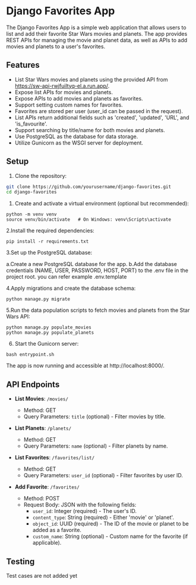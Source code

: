 # Django Favorites App

The Django Favorites App is a simple web application that allows users to list and add their favorite Star Wars movies and planets. The app provides REST APIs for managing the movie and planet data, as well as APIs to add movies and planets to a user's favorites.

## Features

- List Star Wars movies and planets using the provided API from https://sw-api-rwjfuiltyq-el.a.run.app/.
- Expose list APIs for movies and planets.
- Expose APIs to add movies and planets as favorites.
- Support setting custom names for favorites.
- Favorites are stored per user (user_id can be passed in the request).
- List APIs return additional fields such as 'created', 'updated', 'URL', and 'is_favourite'.
- Support searching by title/name for both movies and planets.
- Use PostgreSQL as the database for data storage.
- Utilize Gunicorn as the WSGI server for deployment.

## Setup

1. Clone the repository:

```bash
git clone https://github.com/yourusername/django-favorites.git
cd django-favorites
```

1. Create and activate a virtual environment (optional but recommended):
```shell
python -m venv venv
source venv/bin/activate   # On Windows: venv\Scripts\activate
```

2.Install the required dependencies:
```shell
pip install -r requirements.txt
```

3.Set up the PostgreSQL database:

 a.Create a new PostgreSQL database for the app.
 b.Add the database credentials (NAME, USER, PASSWORD, HOST, PORT) to the .env file in the project root. you can refer example .env.template
 
4.Apply migrations and create the database schema:
```shell
python manage.py migrate
```

5.Run the data population scripts to fetch movies and planets from the Star Wars API:
```shell
python manage.py populate_movies
python manage.py populate_planets
```

6. Start the Gunicorn server:
```shell
bash entrypoint.sh
```

The app is now running and accessible at http://localhost:8000/.

## API Endpoints

- **List Movies**: `/movies/`
  - Method: GET
  - Query Parameters: `title` (optional) - Filter movies by title.

- **List Planets**: `/planets/`
  - Method: GET
  - Query Parameters: `name` (optional) - Filter planets by name.

- **List Favorites**: `/favorites/list/`
  - Method: GET
  - Query Parameters: `user_id` (optional) - Filter favorites by user ID.

- **Add Favorite**: `/favorites/`
  - Method: POST
  - Request Body: JSON with the following fields:
    - `user_id`: Integer (required) - The user's ID.
    - `content_type`: String (required) - Either 'movie' or 'planet'.
    - `object_id`: UUID (required) - The ID of the movie or planet to be added as a favorite.
    - `custom_name`: String (optional) - Custom name for the favorite (if applicable).




## Testing
Test cases are not added yet

